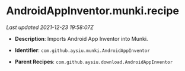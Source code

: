 # AndroidAppInventor.munki.recipe

_Last updated 2021-12-23 19:58:07Z_

- **Description**: Imports Android App Inventor into Munki.

- **Identifier**: `com.github.aysiu.munki.AndroidAppInventor`

- **Parent Recipes**: `com.github.aysiu.download.AndroidAppInventor`